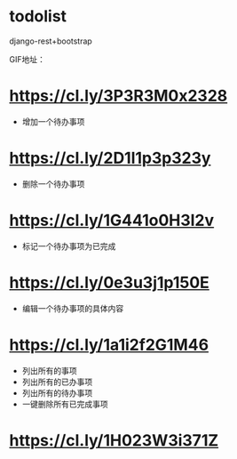 # todolist
django-rest+bootstrap

GIF地址：
# https://cl.ly/3P3R3M0x2328

* 增加一个待办事项
# https://cl.ly/2D1l1p3p323y

* 删除一个待办事项
# https://cl.ly/1G441o0H3I2v

* 标记一个待办事项为已完成
# https://cl.ly/0e3u3j1p150E

* 编辑一个待办事项的具体内容
# https://cl.ly/1a1i2f2G1M46

* 列出所有的事项
* 列出所有的已办事项
* 列出所有的待办事项
* 一键删除所有已完成事项
# https://cl.ly/1H023W3i371Z
